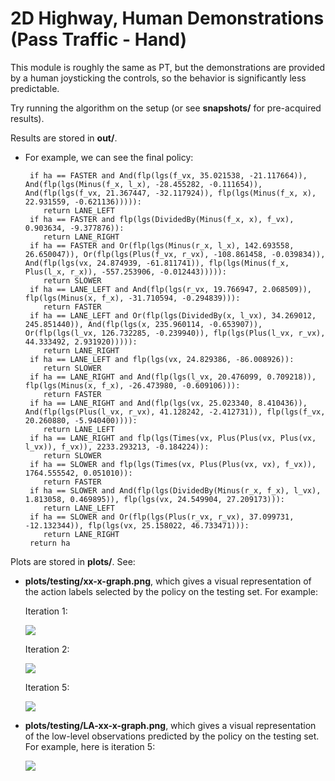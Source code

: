 # 2D Highway, Human Demonstrations (Pass Traffic - Hand)
This module is roughly the same as PT, but the demonstrations are provided by a human joysticking the controls, so the behavior is significantly less predictable.

Try running the algorithm on the setup (or see **snapshots/** for pre-acquired results).

Results are stored in **out/**. 
- For example, we can see the final policy:
   ```
    if ha == FASTER and And(flp(lgs(f_vx, 35.021538, -21.117664)), And(flp(lgs(Minus(f_x, l_x), -28.455282, -0.111654)), And(flp(lgs(f_vx, 21.367447, -32.117924)), flp(lgs(Minus(f_x, x), 22.931559, -0.621136))))):
       return LANE_LEFT
    if ha == FASTER and flp(lgs(DividedBy(Minus(f_x, x), f_vx), 0.903634, -9.377876)):
       return LANE_RIGHT
    if ha == FASTER and Or(flp(lgs(Minus(r_x, l_x), 142.693558, 26.650047)), Or(flp(lgs(Plus(f_vx, r_vx), -108.861458, -0.039834)), And(flp(lgs(vx, 24.874939, -61.811741)), flp(lgs(Minus(f_x, Plus(l_x, r_x)), -557.253906, -0.012443))))):
       return SLOWER
    if ha == LANE_LEFT and And(flp(lgs(r_vx, 19.766947, 2.068509)), flp(lgs(Minus(x, f_x), -31.710594, -0.294839))):
       return FASTER
    if ha == LANE_LEFT and Or(flp(lgs(DividedBy(x, l_vx), 34.269012, 245.851440)), And(flp(lgs(x, 235.960114, -0.653907)), Or(flp(lgs(l_vx, 126.732285, -0.239940)), flp(lgs(Plus(l_vx, r_vx), 44.333492, 2.931920))))):
       return LANE_RIGHT
    if ha == LANE_LEFT and flp(lgs(vx, 24.829386, -86.008926)):
       return SLOWER
    if ha == LANE_RIGHT and And(flp(lgs(l_vx, 20.476099, 0.709218)), flp(lgs(Minus(x, f_x), -26.473980, -0.609106))):
       return FASTER
    if ha == LANE_RIGHT and And(flp(lgs(vx, 25.023340, 8.410436)), And(flp(lgs(Plus(l_vx, r_vx), 41.128242, -2.412731)), flp(lgs(f_vx, 20.260880, -5.940400)))):
       return LANE_LEFT
    if ha == LANE_RIGHT and flp(lgs(Times(vx, Plus(Plus(vx, Plus(vx, l_vx)), f_vx)), 2233.293213, -0.184224)):
       return SLOWER
    if ha == SLOWER and flp(lgs(Times(vx, Plus(Plus(vx, vx), f_vx)), 1764.555542, 0.051010)):
       return FASTER
    if ha == SLOWER and And(flp(lgs(DividedBy(Minus(r_x, f_x), l_vx), 1.813058, 0.469895)), flp(lgs(vx, 24.549904, 27.209173))):
       return LANE_LEFT
    if ha == SLOWER and Or(flp(lgs(Plus(r_vx, r_vx), 37.099731, -12.132344)), flp(lgs(vx, 25.158022, 46.733471))):
       return LANE_RIGHT
    return ha
    ```

Plots are stored in **plots/**. See:
- **plots/testing/xx-x-graph.png**, which gives a visual representation of the action labels selected by the policy on the testing set. For example:

    Iteration 1:

    ![](../../2D-highway-manual/snapshots/example_snapshot/plots/1-9-graph.png)

    Iteration 2:

    ![](../../2D-highway-manual/snapshots/example_snapshot/plots/2-9-graph.png)

    Iteration 5:

    ![](../../2D-highway-manual/snapshots/example_snapshot/plots/5-9-graph.png)
    
- **plots/testing/LA-xx-x-graph.png**, which gives a visual representation of the low-level observations predicted by the policy on the testing set. For example, here is iteration 5:

    ![](../../2D-highway-manual/snapshots/example_snapshot/plots/LA-5-9-graph.png)
